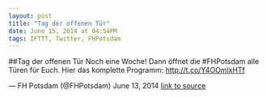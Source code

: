 ```yaml
---
layout: post
title: "Tag der offenen Tür"
date: June 15, 2014 at 04:54PM
tags: IFTTT, Twitter, FHPotsdam
---
```

##Tag der offenen Tür
Noch eine Woche! Dann öffnet die #FHPotsdam alle Türen für Euch. Hier das komplette Programm: http://t.co/Y4OOmlxHTf

— FH Potsdam (@FHPotsdam) June 13, 2014
[link to source](http://ift.tt/1qQwQzA) 

